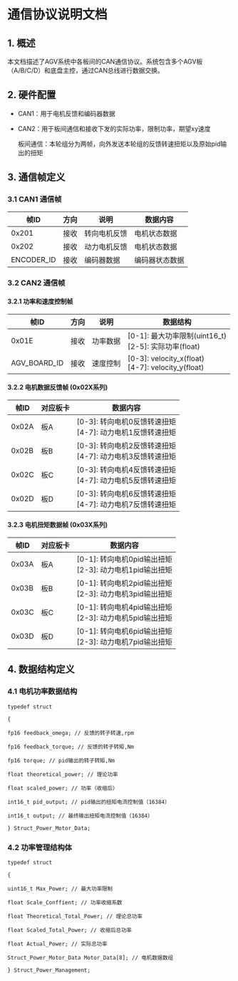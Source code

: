 # 通信协议说明文档

## 1. 概述
本文档描述了AGV系统中各板间的CAN通信协议。系统包含多个AGV板（A/B/C/D）和底盘主控，通过CAN总线进行数据交换。

## 2. 硬件配置
- CAN1：用于电机反馈和编码器数据

- CAN2：用于板间通信和接收下发的实际功率，限制功率，期望xy速度

  板间通信：本轮组分为两帧，向外发送本轮组的反馈转速扭矩以及原始pid输出的扭矩

## 3. 通信帧定义

### 3.1 CAN1 通信帧

| 帧ID | 方向 | 说明 | 数据内容 |
|------|------|------|----------|
| 0x201 | 接收 | 转向电机反馈 | 电机状态数据 |
| 0x202 | 接收 | 动力电机反馈 | 电机状态数据 |
| ENCODER_ID | 接收 | 编码器数据 | 编码器状态数据 |

### 3.2 CAN2 通信帧

#### 3.2.1 功率和速度控制帧

| 帧ID | 方向 | 说明 | 数据结构 |
|------|------|------|----------|
| 0x01E | 接收 | 功率数据 | [0-1]: 最大功率限制(uint16_t)<br>[2-5]: 实际功率(float) |
| AGV_BOARD_ID | 接收 | 速度控制 | [0-3]: velocity_x(float)<br>[4-7]: velocity_y(float) |

#### 3.2.2 电机数据反馈帧 (0x02X系列)

| 帧ID | 对应板卡 | 数据内容 |
|------|----------|----------|
| 0x02A | 板A | [0-3]: 转向电机0反馈转速扭矩<br>[4-7]: 动力电机1反馈转速扭矩 |
| 0x02B | 板B | [0-3]: 转向电机2反馈转速扭矩<br>[4-7]: 动力电机3反馈转速扭矩 |
| 0x02C | 板C | [0-3]: 转向电机4反馈转速扭矩<br>[4-7]: 动力电机5反馈转速扭矩 |
| 0x02D | 板D | [0-3]: 转向电机6反馈转速扭矩<br>[4-7]: 动力电机7反馈转速扭矩 |

#### 3.2.3 电机扭矩数据帧 (0x03X系列)

| 帧ID | 对应板卡 | 数据内容 |
|------|----------|----------|
| 0x03A | 板A | [0-1]: 转向电机0pid输出扭矩<br>[2-3]: 动力电机1pid输出扭矩 |
| 0x03B | 板B | [0-1]: 转向电机2pid输出扭矩<br>[2-3]: 动力电机3pid输出扭矩 |
| 0x03C | 板C | [0-1]: 转向电机4pid输出扭矩<br>[2-3]: 动力电机5pid输出扭矩 |
| 0x03D | 板D | [0-1]: 转向电机6pid输出扭矩<br>[2-3]: 动力电机7pid输出扭矩 |

## 4. 数据结构定义

### 4.1 电机功率数据结构

```
typedef struct

{

fp16 feedback_omega; // 反馈的转子转速,rpm

fp16 feedback_torque; // 反馈的转子转矩,Nm

fp16 torque; // pid输出的转子转矩,Nm

float theoretical_power; // 理论功率

float scaled_power; // 功率（收缩后）

int16_t pid_output; // pid输出的扭矩电流控制值（16384）

int16_t output; // 最终输出扭矩电流控制值（16384）

} Struct_Power_Motor_Data;
```

### 4.2 功率管理结构体

```
typedef struct

{

uint16_t Max_Power; // 最大功率限制

float Scale_Conffient; // 功率收缩系数

float Theoretical_Total_Power; // 理论总功率

float Scaled_Total_Power; // 收缩后总功率

float Actual_Power; // 实际总功率

Struct_Power_Motor_Data Motor_Data[8]; // 电机数据数组

} Struct_Power_Management;
```

